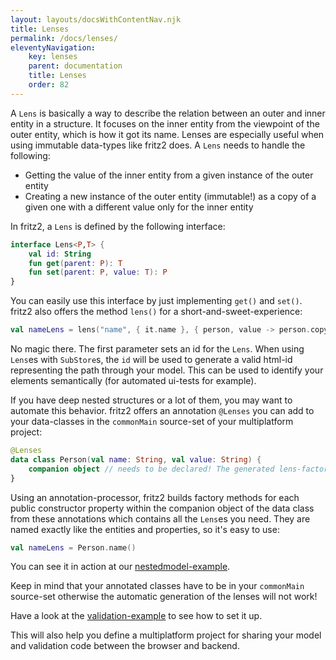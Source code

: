 ```yaml
---
layout: layouts/docsWithContentNav.njk
title: Lenses
permalink: /docs/lenses/
eleventyNavigation:
    key: lenses
    parent: documentation
    title: Lenses
    order: 82
---
```


A `Lens` is basically a way to describe the relation between an outer and inner entity in a structure.
It focuses on the inner entity from the viewpoint of the outer entity, which is how it got its name.
Lenses are especially useful when using immutable data-types like fritz2 does.
A `Lens` needs to handle the following: 

  * Getting the value of the inner entity from a given instance of the outer entity
  * Creating a new instance of the outer entity (immutable!) as a copy of a given one with a different value only for the inner entity

In fritz2, a `Lens` is defined by the following interface:
```kotlin
interface Lens<P,T> {
    val id: String
    fun get(parent: P): T
    fun set(parent: P, value: T): P
}
```

You can easily use this interface by just implementing `get()` and `set()`. 
fritz2 also offers the method `lens()` for a short-and-sweet-experience:

```kotlin
val nameLens = lens("name", { it.name }, { person, value -> person.copy(name = value) })
```

No magic there. The first parameter sets an id for the `Lens`. When using `Lens`es with `SubStore`s, the `id` will be used to generate a valid html-id representing the path through your model.
This can be used to identify your elements semantically (for automated ui-tests for example).

If you have deep nested structures or a lot of them, you may want to automate this behavior. 
fritz2 offers an annotation `@Lenses` you can add to your data-classes in the `commonMain` source-set of 
your multiplatform project:
```kotlin
@Lenses
data class Person(val name: String, val value: String) {
    companion object // needs to be declared! The generated lens-factories are created within.
}
```
Using an annotation-processor, fritz2 builds factory methods for each public constructor property within the
companion object of the data class from these annotations which contains all the `Lens`es you need.
They are named exactly like the entities and properties, so it's easy to use:

```kotlin
val nameLens = Person.name()
```

You can see it in action at our [nestedmodel-example](https://examples.fritz2.dev/nestedmodel/build/distributions/index.html).

Keep in mind that your annotated classes have to be in your `commonMain` source-set
otherwise the automatic generation of the lenses will not work!

Have a look at the [validation-example](https://examples.fritz2.dev/validation/build/distributions/index.html) to see how to set it up.

This will also help you define a multiplatform project for sharing your model and validation code between 
the browser and backend.  